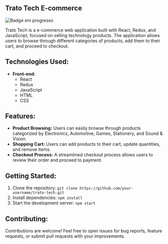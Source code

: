 ## Trato Tech E-commerce 

![Badge em progresso](https://img.shields.io/badge/Status-Development-yellow)

Trato Tech is a e-commerce web application built with React, Redux, and JavaScript, focused on selling technology products. The application allows users to browse through different categories of products, add them to their cart, and proceed to checkout. 

## Technologies Used:

* **Front-end:**
   * React
   * Redux
   * JavaScript
   * HTML
   * CSS

## Features:

* **Product Browsing:** Users can easily browse through products categorized by Electronics, Automotive, Games, Stationery, and Sound & Vision.
* **Shopping Cart:** Users can add products to their cart, update quantities, and remove items.
* **Checkout Process:** A streamlined checkout process allows users to review their order and proceed to payment.


## Getting Started:

1. Clone the repository: `git clone https://github.com/your-username/trato-tech.git`
2. Install dependencies: `npm install`
3. Start the development server: `npm start`

## Contributing:

Contributions are welcome! Feel free to open issues for bug reports, feature requests, or submit pull requests with your improvements. 
